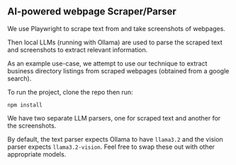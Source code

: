 ## AI-powered webpage Scraper/Parser

We use Playwright to scrape text from and take screenshots of webpages.

Then local LLMs (running with Ollama) are used to parse the scraped text and screenshots to extract relevant information.

As an example use-case, we attempt to use our technique to extract business directory listings from scraped webpages (obtained from a google search).

To run the project, clone the repo then run:
```shell
npm install
```

We have two separate LLM parsers, one for scraped text and another for the screenshots.

By default, the text parser expects Ollama to have `llama3.2` and the vision parser expects `llama3.2-vision`. Feel free to swap these out with other appropriate models. 


